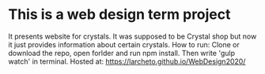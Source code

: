 # This is a web design term project 
It presents website for crystals.
It was supposed to be Crystal shop but now it just provides information about certain crystals.
How to run:
Clone or download the repo, open forlder and run npm install. Then write 'gulp watch' in terminal.
Hosted at:  https://larcheto.github.io/WebDesign2020/

